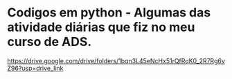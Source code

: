 # Codigos em python - Algumas das atividade diárias que fiz no meu curso de ADS.
https://drive.google.com/drive/folders/1bqn3L45eNcHx51rQfRqK0_2R7Rg6vZ96?usp=drive_link
